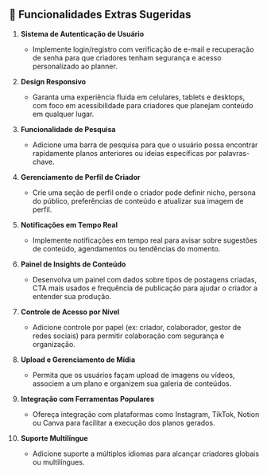 ## 🔧 Funcionalidades Extras Sugeridas

1. **Sistema de Autenticação de Usuário**

   - Implemente login/registro com verificação de e-mail e recuperação de senha para que criadores tenham segurança e acesso personalizado ao planner.

2. **Design Responsivo**

   - Garanta uma experiência fluida em celulares, tablets e desktops, com foco em acessibilidade para criadores que planejam conteúdo em qualquer lugar.

3. **Funcionalidade de Pesquisa**

   - Adicione uma barra de pesquisa para que o usuário possa encontrar rapidamente planos anteriores ou ideias específicas por palavras-chave.

4. **Gerenciamento de Perfil de Criador**

   - Crie uma seção de perfil onde o criador pode definir nicho, persona do público, preferências de conteúdo e atualizar sua imagem de perfil.

5. **Notificações em Tempo Real**

   - Implemente notificações em tempo real para avisar sobre sugestões de conteúdo, agendamentos ou tendências do momento.

6. **Painel de Insights de Conteúdo**

   - Desenvolva um painel com dados sobre tipos de postagens criadas, CTA mais usados e frequência de publicação para ajudar o criador a entender sua produção.

7. **Controle de Acesso por Nível**

   - Adicione controle por papel (ex: criador, colaborador, gestor de redes sociais) para permitir colaboração com segurança e organização.

8. **Upload e Gerenciamento de Mídia**

   - Permita que os usuários façam upload de imagens ou vídeos, associem a um plano e organizem sua galeria de conteúdos.

9. **Integração com Ferramentas Populares**

   - Ofereça integração com plataformas como Instagram, TikTok, Notion ou Canva para facilitar a execução dos planos gerados.

10. **Suporte Multilíngue**

    - Adicione suporte a múltiplos idiomas para alcançar criadores globais ou multilíngues.
